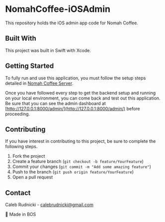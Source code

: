 # NomahCoffee-iOSAdmin

This repository holds the iOS admin app code for Nomah Coffee.

## Built With

This project was built in Swift with Xcode.

## Getting Started

To fully run and use this application, you must follow the setup steps detailed in [Nomah Coffee Server](https://www.github.com/NomahCoffee/NomahCoffee-Server).

Once you have followed every step to get the backend setup and running on your local environment, you can come back and test out this application. Be sure that you can see the admin dashboard at [http://127.0.0.1:8000/admin/](http://127.0.0.1:8000/admin/) before proceeding.

## Contributing

If you have interest in contributing to this project, be sure to complete the following steps.
1. Fork the project
2. Create a feature branch (`git checkout -b feature/YourFeature`)
3. Commit your changes (`git commit -m "Add some amazing feature"`)
4. Push to the branch (`git push origin feature/YourFeature`)
5. Open a pull request

## Contact

Caleb Rudnicki - calebrudnicki@gmail.com

📍 Made in BOS
